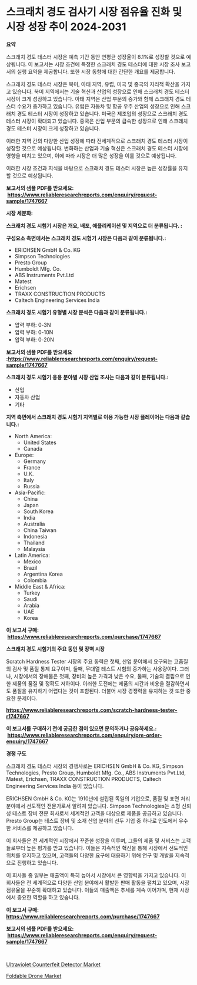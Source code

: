 <p><h1>스크래치 경도 검사기 시장 점유율 진화 및 시장 성장 추이 2024-2031</h1></p><p><strong>요약</strong></p>
<p><p>스크래치 경도 테스터 시장은 예측 기간 동안 연평균 성장율이 8.1%로 성장할 것으로 예상됩니다. 이 보고서는 시장 조건에 특정한 스크래치 경도 테스터에 대한 시장 조사 보고서의 실행 요약을 제공합니다. 또한 시장 동향에 대한 간단한 개요를 제공합니다.</p><p>스크래치 경도 테스터 시장은 북미, 아태 지역, 유럽, 미국 및 중국의 지리적 확산을 가지고 있습니다. 북미 지역에서는 기술 혁신과 산업의 성장으로 인해 스크래치 경도 테스터 시장이 크게 성장하고 있습니다. 아태 지역은 산업 부문의 증가와 함께 스크래치 경도 테스터 수요가 증가하고 있습니다. 유럽은 자동차 및 항공 우주 산업의 성장으로 인해 스크래치 경도 테스터 시장이 성장하고 있습니다. 미국은 제조업의 성장으로 스크래치 경도 테스터 시장이 확대되고 있습니다. 중국은 산업 부문의 급속한 성장으로 인해 스크래치 경도 테스터 시장이 크게 성장하고 있습니다.</p><p>이러한 지역 간의 다양한 산업 성장에 따라 전세계적으로 스크래치 경도 테스터 시장이 성장할 것으로 예상됩니다. 변화하는 산업과 기술 혁신은 스크래치 경도 테스터 시장에 영향을 미치고 있으며, 이에 따라 시장은 더 많은 성장을 이룰 것으로 예상됩니다. </p><p>이러한 시장 조건과 지식을 바탕으로 스크래치 경도 테스터 시장은 높은 성장률을 유지할 것으로 예상됩니다.</p></p>
<p><strong>보고서의 샘플 PDF를 받으세요: &nbsp;<a href="https://www.reliableresearchreports.com/enquiry/request-sample/1747667">https://www.reliableresearchreports.com/enquiry/request-sample/1747667</a></strong></p>
<p><strong>시장 세분화:</strong></p>
<p><strong> 스크래치 경도 시험기 시장은 개요, 배포, 애플리케이션 및 지역으로 더 분류됩니다. :</strong></p>
<p><strong>구성요소 측면에서는 스크래치 경도 시험기 시장은 다음과 같이 분류됩니다.:</strong></p>
<p><ul><li>ERICHSEN GmbH & Co. KG</li><li>Simpson Technologies</li><li>Presto Group</li><li>Humboldt Mfg. Co.</li><li>ABS Instruments Pvt.Ltd</li><li>Matest</li><li>Erichsen</li><li>TRAXX CONSTRUCTION PRODUCTS</li><li>Caltech Engineering Services India</li></ul></p>
<p><strong> 스크래치 경도 시험기 유형별 시장 분석은 다음과 같이 분류됩니다.:</strong></p>
<p><ul><li>압력 부하: 0-3N</li><li>압력 부하: 0-10N</li><li>압력 부하: 0-20N</li></ul></p>
<p><strong>보고서의 샘플 PDF를 받으세요 :<a href="https://www.reliableresearchreports.com/enquiry/request-sample/1747667">https://www.reliableresearchreports.com/enquiry/request-sample/1747667</a></strong></p>
<p><strong> 스크래치 경도 시험기 응용 분야별 시장 산업 조사는 다음과 같이 분류됩니다.:</strong></p>
<p><ul><li>산업</li><li>자동차 산업</li><li>기타</li></ul></p>
<p><strong>지역 측면에서 스크래치 경도 시험기 지역별로 이용 가능한 시장 플레이어는 다음과 같습니다.:</strong></p>
<p><ul>
    <li>
        North America:
        <ul>
            <li>United States</li>
            <li>Canada</li>
        </ul>
    </li>
    <li>
        Europe:
        <ul>
            <li>Germany</li>
            <li>France</li>
            <li>U.K.</li>
            <li>Italy</li>
            <li>Russia</li>
        </ul>
    </li>
    <li>
        Asia-Pacific:
        <ul>
            <li>China</li>
            <li>Japan</li>
            <li>South Korea</li>
            <li>India</li>
            <li>Australia</li>
            <li>China Taiwan</li>
            <li>Indonesia</li>
            <li>Thailand</li>
            <li>Malaysia</li>
        </ul>
    </li>
    <li>
        Latin America:
        <ul>
            <li>Mexico</li>
            <li>Brazil</li>
            <li>Argentina Korea</li>
            <li>Colombia</li>
        </ul>
    </li>
    <li>
        Middle East & Africa:
        <ul>
            <li>Turkey</li>
            <li>Saudi</li>
            <li>Arabia</li>
            <li>UAE</li>
            <li>Korea</li>
        </ul>
    </li>
    </ul></p>
<p><strong>이 보고서 구매: &nbsp;<a href="https://www.reliableresearchreports.com/purchase/1747667">https://www.reliableresearchreports.com/purchase/1747667</a></strong></p>
<p><strong>스크래치 경도 시험기의 주요 동인 및 장벽 시장</strong></p>
<p><p>Scratch Hardness Tester 시장의 주요 동력은 첫째, 산업 분야에서 요구되는 고품질의 검사 및 품질 통제 요구이며, 둘째, 무대열 테스트 시험의 증가하는 사용량이다. 그러나, 시장에서의 장애물은 첫째, 장비의 높은 가격과 낮은 수요, 둘째, 기술의 결핍으로 인한 제품의 품질 및 정확도 저하이다. 이러한 도전에는 제품의 시간과 비용을 절감하면서도 품질을 유지하기 어렵다는 것이 포함된다. 더불어 시장 경쟁력을 유지하는 것 또한 중요한 문제이다.</p></p>
<p><strong><a href="https://www.reliableresearchreports.com/scratch-hardness-tester-r1747667">https://www.reliableresearchreports.com/scratch-hardness-tester-r1747667</a></strong></p>
<p><strong>이 보고서를 구매하기 전에 궁금한 점이 있으면 문의하거나 공유하세요.: &nbsp;<a href="https://www.reliableresearchreports.com/enquiry/pre-order-enquiry/1747667">https://www.reliableresearchreports.com/enquiry/pre-order-enquiry/1747667</a></strong></p>
<p><strong>경쟁 구도</strong></p>
<p><p>스크래치 경도 테스터 시장의 경쟁사로는 ERICHSEN GmbH & Co. KG, Simpson Technologies, Presto Group, Humboldt Mfg. Co., ABS Instruments Pvt.Ltd, Matest, Erichsen, TRAXX CONSTRUCTION PRODUCTS, Caltech Engineering Services India 등이 있습니다. </p><p>ERICHSEN GmbH & Co. KG는 1910년에 설립된 독일의 기업으로, 품질 및 표면 처리 분야에서 선도적인 전문가로서 알려져 있습니다. Simpson Technologies는 소형 신뢰성 테스트 장비 전문 회사로서 세계적인 고객을 대상으로 제품을 공급하고 있습니다. Presto Group는 테스트 장비 및 소재 산업 분야의 선두 기업 중 하나로 인도에서 우수한 서비스를 제공하고 있습니다.</p><p>이 회사들은 전 세계적인 시장에서 꾸준한 성장을 이루며, 그들의 제품 및 서비스는 고객들로부터 높은 평가를 받고 있습니다. 이들은 지속적인 혁신을 통해 시장에서 선도적인 위치를 유지하고 있으며, 고객들의 다양한 요구에 대응하기 위해 연구 및 개발을 지속적으로 진행하고 있습니다.</p><p>이 회사들 중 일부는 매출액이 특히 높아서 시장에서 큰 영향력을 가지고 있습니다. 이 회사들은 전 세계적으로 다양한 산업 분야에서 활발한 판매 활동을 펼치고 있으며, 시장 점유율을 꾸준히 확대하고 있습니다. 이들의 매출액은 추세를 계속 이어가며, 현재 시장에서 중요한 역할을 하고 있습니다.</p></p>
<p><strong>이 보고서 구매: &nbsp; <a href="https://www.reliableresearchreports.com/purchase/1747667">https://www.reliableresearchreports.com/purchase/1747667</a></strong></p>
<p><strong>보고서의 샘플 PDF를 받으세요: &nbsp;<a href="https://www.reliableresearchreports.com/enquiry/request-sample/1747667">https://www.reliableresearchreports.com/enquiry/request-sample/1747667</a></strong><strong></strong></p>
<p>&nbsp;</p>
<p><p><a href="https://github.com/singletonthaxterkelliehr2df/Market-Research-Report-List-2/blob/main/ultraviolet-counterfeit-detector-market.md">Ultraviolet Counterfeit Detector Market</a></p><p><a href="https://github.com/kufem1/Market-Research-Report-List-2/blob/main/foldable-drone-market.md">Foldable Drone Market</a></p></p>